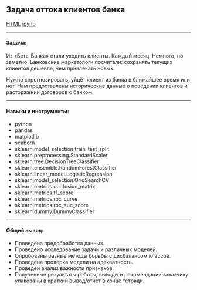 ## Задача оттока клиентов банка <br/>

[HTML](./bank_customer_churn_problem/bank_customer_churn_problem.html)
[ipynb](./bank_customer_churn_problem/bank_customer_churn_problem.ipynb)

***
#### Задача:

Из «Бета-Банка» стали уходить клиенты. Каждый месяц. Немного, но заметно. Банковские маркетологи посчитали: сохранять текущих клиентов дешевле, чем привлекать новых.

Нужно спрогнозировать, уйдёт клиент из банка в ближайшее время или нет. Нам предоставлены исторические данные о поведении клиентов и расторжении договоров с банком.

***
#### Навыки и инструменты:

* python
* pandas
* matplotlib
* seaborn
* sklearn.model_selection.train_test_split
* sklearn.preprocessing.StandardScaler
* sklearn.tree.DecisionTreeClassifier
* sklearn.ensemble.RandomForestClassifier
* sklearn.linear_model.LogisticRegression 
* sklearn.model_selection.GridSearchCV
* sklearn.metrics.confusion_matrix
* sklearn.metrics.f1_score
* sklearn.metrics.roc_curve 
* sklearn.metrics.roc_auc_score
* sklearn.dummy.DummyClassifier

***
#### Общий вывод:
* Проведена предобработка данных.
* Проведено исследование задачи и различных моделей.
* Опробованы разные методы борьбы с дисбалансом классов.
* Проведена проверка модели на адекватность.
* Проведен анализ важности признаков.
* Полученные результаты работы, выводы и рекомендации заказчику упакованы в краткий вывод/отчет в конце тетради.
